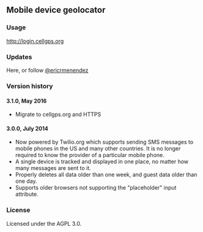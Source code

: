 ## Mobile device geolocator

### Usage

http://login.cellgps.org

### Updates

Here, or follow [@ericrmenendez](https://twitter.com/ericrmenendez)

### Version history

#### 3.1.0, May 2016

- Migrate to cellgps.org and HTTPS

#### 3.0.0, July 2014

- Now powered by Twilio.org which supports sending SMS messages to mobile phones in the US and many other countries. It is no longer required to know the provider of a particular mobile phone.
- A single device is tracked and displayed in one place, no matter how many messages are sent to it.
- Properly deletes all data older than one week, and guest data older than one day.
- Supports older browsers not supporting the "placeholder" input attribute.

### License

Licensed under the AGPL 3.0.
